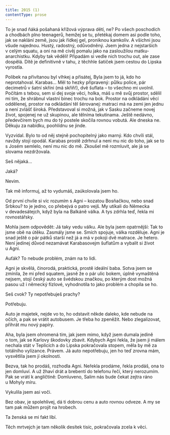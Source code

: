 ```yaml
---
title: 2015 (1)
contentType: prose
---
```


To je snad ňáká pošahaná křížová výprava dětí, ne? Po všech poschodích a chodbách plno teenagerů, hemžej se tu, přetékaj domem asi podle toho, jak se naklání země, jsou jak řídkej gel, proniknou kamkoliv. A všichni jsou všude najednou. Hustý, radostný, odůvodněný. Jsem jedna z nejstarších v celým squatu, a oni na mě civěj pomalu jako na zasloužilou matku-anarchistku. Kdyby tak věděli! Připadám si vedle nich trochu out, ale zase dospělá. Dítě je definitivně v tahu, z těchhle šatiček jsem cestou do Lipska vyrostla.

Polibek na přivítanou byl vlhkej a přisátej, Byla jsem to já, kdo ho neprotahoval. Karabas… Měl to hezky připravený: půlku police, pár decimetrů v šatní skříni (má skříň!), dvě šuflata – to všechno mi uvolnil. Počítám s tebou, sem si dej svoje věci, holka, máš u mě svůj prostor, sdělil mi tím, že shrábnul vlastní binec trochu na bok. Prostor na odkládání věcí oddělenej, prostor na odkládání těl šérovanej: matraci má na zemi jen jednu a není zvlášť široká. Představoval si možná, jak v Sasku začneme novej život, spojenej ne už skupinou, ale tělníma tekutinama. Ještě nedávno, předevčírem bych mu do tý postele skočila rovnou vobutá. Ale dneska ne. Děkuju za nabídku, poohlídnu se jinde.

Vyzvídal. Bylo to od něj stejně pochopitelný jako marný. Kdo chvíli stál, navždy stojí opodál. Karabas prostě zdrhnul a neni mu nic do toho, jak se to s Josém semlelo, není mu nic do mě. Zkoušel mě rozmluvit, ale já se slovama nezdržovala.

Seš nějaká…

Jaká?

Nevim.

Tak mě informuj, až to vydumáš, zaúkolovala jsem ho.

Od první chvíle si víc rozumím s Agni – kozatou Bosňačkou, nebo snad Srbkou? to je jedno, co přebejvá o patro vejš. My utíkali do Německa v devadesátejch, když byla na Balkáně válka. A tys zdrhla teď, řekla mi rovnostářsky.

Mohla jsem odpovědět: Já taky vedu válku. Ale byla jsem opatrnější: Tak to jsme obě na útěku. Zasmály jsme se. Smích spojuje, válka rozděluje. Agni je snad ještě o pár pátků starší než já a má v pokoji dvě matrace. Je hetero. Není jedinej důvod nezamávat Karabasovejm šuflatům a vybalit si život u Agni.

Auťák? To nebude problém, znám na to lidi.

Agni je skvělá, činorodá, praktická, prostě ideální baba. Sotva jsem se zmínila, že mi před squatem, jasně že o pár ulic bokem, úplně vymaštěná nejsem, stojí český auto se švédskou značkou, po kterým dost možná pasou už i německý fízlové, vyhodnotila to jako problém a chopila se ho.

Seš cvok? Ty nepotřebuješ prachy?

Potřebuju.

Auto je majetek, nejde vo to, ho odstavit někde daleko, kde nebude na očích, a pak se vrátit autobusem. Je třeba ho zpeněžit. Nebo zlegalizovat, přihrát mu nový papíry.

Aha, byla jsem ohromená tím, jak jsem mimo, když jsem dumala jedině o tom, jak se Karlovy škodovky zbavit. Kdybych Agni řekla, že jsem ji málem nechala stát v Teplicích a do Lipska pokračovala stopem, měla by mě za totálního vylízance. Právem. Já auto nepotřebuju, jen ho teď zrovna mám, vysvětlila jsem jí okolnosti.

Bezva, tak ho prodáš, rozhodla Agni. Neřekla prodáme, řekla prodáš, ona to jen domluví. A už žhaví drát a brebentí do telefonu řečí, který nerozumím. Pak se vrátí k angličtině: Domluveno, Salim nás bude čekat zejtra ráno u Mohyly míru.

Vykulila jsem asi voči.

Bez obav, je spolehlivej, dá ti dobrou cenu a auto rovnou odveze. A my se tam pak můžem projít na hrobech.

Ta ženská se mi fakt líbí.

Těch mrtvejch je tam několik desítek tisíc, pokračovala zcela k věci.
